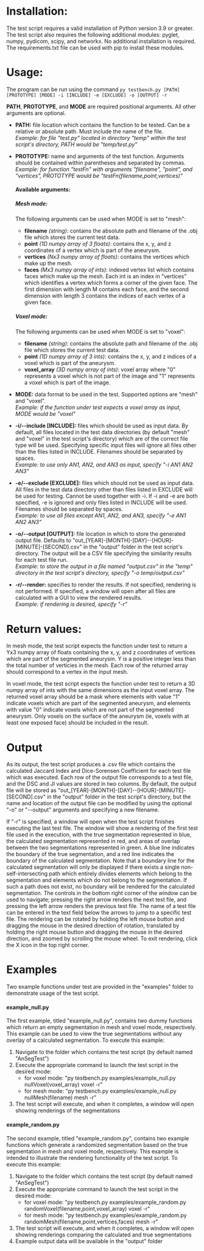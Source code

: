 # Installation:
The test script requires a valid installation of Python version 3.9 or greater. The test script also requires the following additional modules: pyglet, numpy, pydicom, scipy, and networkx. No additional installation is required. The requirements.txt file can be used with pip to install these modules.

# Usage:
The program can be run using the command `py testbench.py [PATH] [PROTOTYPE] [MODE] -i [INCLUDE] -e [EXCLUDE] -o [OUTPUT] -r`

**PATH**, **PROTOTYPE**, and **MODE** are required positional arguments. All other arguments are optional.

- **PATH:** file location which contains the function to be tested. Can be a relative or absolute path. Must include the name of the file.   
  *Example: for file "test.py" located in directory "temp" within the test script's directory, PATH would be "temp/test.py"*

- **PROTOTYPE:** name and arguments of the test function. Arguments should be contained within parentheses and separated by commas.  
  *Example: for function "testFn" with arguments "filename", "point", and "vertices", PROTOTYPE would be "testFn(filename,point,vertices)"*
  #### Available arguments:
  ##### Mesh mode:
  The following arguments can be used when MODE is set to "mesh": 
  - **filename** *(string)*: contains the absolute path and filename of the .obj file which stores the current test data.  
  - **point** *(1D numpy array of 3 floats)*: contains the x, y, and z coordinates of a vertex which is part of the aneurysm.  
  - **vertices** *(Nx3 numpy array of floats)*: contains the vertices which make up the mesh.  
  - **faces** *(Mx3 numpy array of ints)*: indexed vertex list which contains faces which make up the mesh. Each int is an index in "vertices" which identifies a vertex which forms a corner of the given face. The first dimension with length M contains each face, and the second dimension with length 3 contains the indices of each vertex of a given face.  
  
  ##### Voxel mode:
  The following arguments can be used when MODE is set to "voxel": 
  - **filename** *(string)*: contains the absolute path and filename of the .obj file which stores the current test data.  
  - **point** *(1D numpy array of 3 ints)*: contains the x, y, and z indices of a voxel which is part of the aneurysm.  
  - **voxel_array** *(3D numpy array of ints)*: voxel array where "0" represents a voxel which is not part of the image and "1" represents a voxel which is part of the image.

- **MODE:** data format to be used in the test. Supported options are "mesh" and "voxel".  
  *Example: if the function under test expects a voxel array as input, MODE would be "voxel"*

- **-i/--include [INCLUDE]:** files which should be used as input data. By default, all files located in the test data directories (by default "mesh" and "voxel" in the test script's directory) which are of the correct file type will be used. Specifying specific input files will ignore all files other than the files listed in INCLUDE. Filenames should be separated by spaces.  
  *Example: to use only AN1, AN2, and AN3 as input, specify "-i AN1 AN2 AN3"*

- **-e/--exclude [EXCLUDE]:** files which should not be used as input data. All files in the test data directory other than files listed in EXCLUDE will be used for testing. Cannot be used together with -i. If -i and -e are both specified, -e is ignored and only files listed in INCLUDE will be used. Filenames should be separated by spaces.  
  *Example: to use all files except AN1, AN2, and AN3, specify "-e AN1 AN2 AN3"*

- **-o/--output [OUTPUT]:** file location in which to store the generated output file. Defaults to "out_[YEAR]-[MONTH]-[DAY]--[HOUR]-[MINUTE]-[SECOND].csv" in the "output" folder in the test script's directory. The output will be a CSV file specifying the similarity results for each test file run.  
  *Example: to store the output in a file named "output.csv" in the "temp" directory in the test script's directory, specify "-o temp/output.csv"*

- **-r/--render:** specifies to render the results. If not specified, rendering is not performed. If specified, a window will open after all files are calculated with a GUI to view the rendered results.   
  *Example: if rendering is desired, specify "-r"*

# Return values: 
In mesh mode, the test script expects the function under test to return a Yx3 numpy array of floats containing the x, y, and z coordinates of vertices which are part of the segmented aneurysm. Y is a positive integer less than the total number of verticies in the mesh. Each row of the returned array should correspond to a vertex in the input mesh.

In voxel mode, the test script expects the function under test to return a 3D numpy array of ints with the same dimensions as the input voxel array. The returned voxel array should be a mask where elements with value "1" indicate voxels which are part of the segmented aneurysm, and elements with value "0" indicate voxels which are not part of the segmented aneurysm. Only voxels on the surface of the aneurysm (ie, voxels with at least one exposed face) should be included in the result.

# Output
As its output, the test script produces a .csv file which contains the calculated Jaccard Index and Dice-Sorensen Coefficient for each test file which was executed. Each row of the output file corresponds to a test file, and the DSC and JI values are stored in two columns. By default, the output file will be stored as "out_[YEAR]-[MONTH]-[DAY]--[HOUR]-[MINUTE]-[SECOND].csv" in the "output" folder in the test script's directory, but the name and location of the output file can be modified by using the optional "-o" or "--output" arguments and specifying a new filename.

If "-r" is specified, a window will open when the test script finishes executing the last test file. The window will show a rendering of the first test file used in the execution, with the true segmentation represented in blue, the calculated segmentation represented in red, and areas of overlap between the two segmentations represented in green. A blue line indicates the boundary of the true segmentation, and a red line indicates the boundary of the calculated segmentation. Note that a boundary line for the calculated segmentation will only be displayed if there exists a single non-self-intersecting path which entirely divides elements which belong to the segmentation and elements which do not belong to the segmentation. If such a path does not exist, no boundary will be rendered for the calculated segmentation. The controls in the bottom right corner of the window can be used to navigate; pressing the right arrow renders the next test file, and pressing the left arrow renders the previous test file. The name of a test file can be entered in the text field below the arrows to jump to a specific test file. The rendering can be rotated by holding the left mouse button and dragging the mouse in the desired direction of rotation, translated by holding the right mouse button and dragging the mouse in the desired direction, and zoomed by scrolling the mouse wheel. To exit rendering, click the X icon in the top right corner.

# Examples
Two example functions under test are provided in the "examples" folder to demonstrate usage of the test script. 

#### example_null.py
The first example, titled "example_null.py", contains two dummy functions which return an empty segmentation in mesh and voxel mode, respectively. This example can be used to view the true segmentations without any overlay of a calculated segmentation. To execute this example:
1. Navigate to the folder which contains the test script (by default named "AnSegTest")
2. Execute the appropriate command to launch the test script in the desired mode:
   - for voxel mode: "py testbench.py examples/example_null.py nullVoxel(voxel_array) voxel -r"
   - for mesh mode: "py testbench.py examples/example_null.py nullMesh(filename) mesh -r"
3. The test script will execute, and when it completes, a window will open showing renderings of the segmentations

#### example_random.py
The second example, titled "example_random.py", contains two example functions which generate a randomized segmentation based on the true segmentation in mesh and voxel mode, respectively. This example is intended to illustrate the rendering functionality of the test script. To execute this example:
1. Navigate to the folder which contains the test script (by default named "AnSegTest")
2. Execute the appropriate command to launch the test script in the desired mode:
   - for voxel mode: "py testbench.py examples/example_random.py randomVoxel(filename,point,voxel_array) voxel -r"
   - for mesh mode: "py testbench.py examples/example_random.py randomMesh(filename,point,vertices,faces) mesh -r"
3. The test script will execute, and when it completes, a window will open showing renderings comparing the calculated and true segmentations
4. Example output data will be available in the "output" folder

